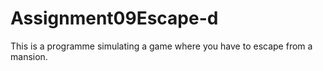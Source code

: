 # Assignment09Escape-d
This is a programme simulating a game where you have to escape from a mansion.
